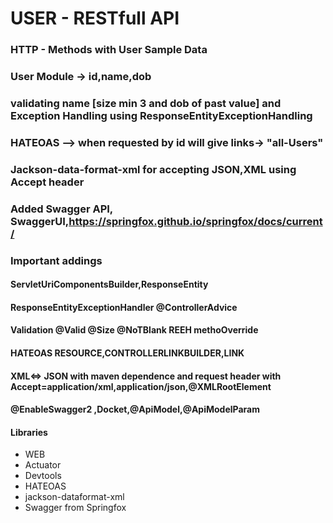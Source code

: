 # USER - RESTfull API

### HTTP - Methods with User Sample Data

### User Module -> id,name,dob

### validating name [size min 3 and dob of past value] and Exception Handling using  ResponseEntityExceptionHandling

### HATEOAS --> when requested by id will give links-> "all-Users"

### Jackson-data-format-xml for accepting JSON,XML using Accept header 

### Added Swagger API, SwaggerUI,https://springfox.github.io/springfox/docs/current/


### Important addings

#### ServletUriComponentsBuilder,ResponseEntity

#### ResponseEntityExceptionHandler @ControllerAdvice

#### Validation @Valid @Size @NoTBlank REEH methoOverride

#### HATEOAS RESOURCE,CONTROLLERLINKBUILDER,LINK	

#### XML<=> JSON with maven dependence and request header with Accept=application/xml,application/json,@XMLRootElement

#### @EnableSwagger2 ,Docket,@ApiModel,@ApiModelParam

#### Libraries

* WEB
* Actuator
* Devtools
* HATEOAS
* jackson-dataformat-xml
* Swagger from Springfox
